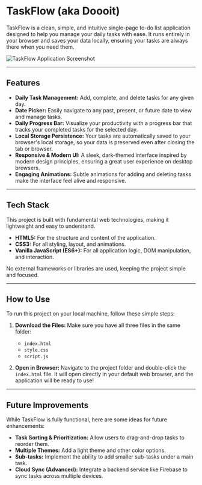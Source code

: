 # TaskFlow (aka Doooit)

TaskFlow is a clean, simple, and intuitive single-page to-do list application designed to help you manage your daily tasks with ease. It runs entirely in your browser and saves your data locally, ensuring your tasks are always there when you need them.

![TaskFlow Application Screenshot](appppic.png)


---

## Features

-   **Daily Task Management:** Add, complete, and delete tasks for any given day.
-   **Date Picker:** Easily navigate to any past, present, or future date to view and manage tasks.
-   **Daily Progress Bar:** Visualize your productivity with a progress bar that tracks your completed tasks for the selected day.
-   **Local Storage Persistence:** Your tasks are automatically saved to your browser's local storage, so your data is preserved even after closing the tab or browser.
-   **Responsive & Modern UI:** A sleek, dark-themed interface inspired by modern design principles, ensuring a great user experience on desktop browsers.
-   **Engaging Animations:** Subtle animations for adding and deleting tasks make the interface feel alive and responsive.

---

## Tech Stack

This project is built with fundamental web technologies, making it lightweight and easy to understand.

-   **HTML5:** For the structure and content of the application.
-   **CSS3:** For all styling, layout, and animations.
-   **Vanilla JavaScript (ES6+):** For all application logic, DOM manipulation, and interaction.

No external frameworks or libraries are used, keeping the project simple and focused.

---

## How to Use

To run this project on your local machine, follow these simple steps:

1.  **Download the Files:**
    Make sure you have all three files in the same folder:
    -   `index.html`
    -   `style.css`
    -   `script.js`

2.  **Open in Browser:**
    Navigate to the project folder and double-click the `index.html` file. It will open directly in your default web browser, and the application will be ready to use!

---

## Future Improvements

While TaskFlow is fully functional, here are some ideas for future enhancements:

-   **Task Sorting & Prioritization:** Allow users to drag-and-drop tasks to reorder them.
-   **Multiple Themes:** Add a light theme and other color options.
-   **Sub-tasks:** Implement the ability to add smaller sub-tasks under a main task.
-   **Cloud Sync (Advanced):** Integrate a backend service like Firebase to sync tasks across multiple devices.
